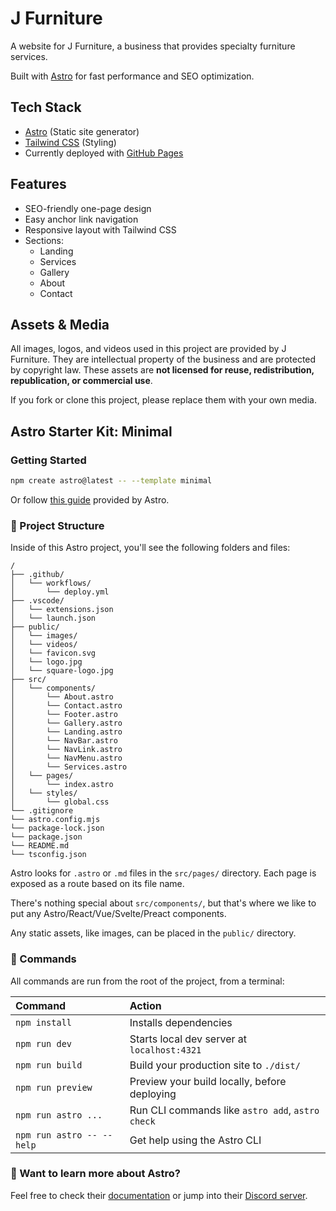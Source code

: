 # J Furniture

A website for J Furniture, a business that provides specialty furniture services.

Built with [Astro](https://astro.build/) for fast performance and SEO optimization.

## Tech Stack

- [Astro](https://astro.build/) (Static site generator)
- [Tailwind CSS](https://tailwindcss.com/) (Styling)
- Currently deployed with [GitHub Pages](https://pages.github.com/)

## Features

- SEO-friendly one-page design
- Easy anchor link navigation
- Responsive layout with Tailwind CSS
- Sections:
  - Landing
  - Services
  - Gallery
  - About
  - Contact

## Assets & Media

All images, logos, and videos used in this project are provided by J Furniture. They are intellectual property of the business and are protected by copyright law. These assets are **not licensed for reuse, redistribution, republication, or commercial use**.

If you fork or clone this project, please replace them with your own media.

## Astro Starter Kit: Minimal

### Getting Started

```sh
npm create astro@latest -- --template minimal
```

Or follow [this guide](https://docs.astro.build/en/getting-started/) provided by Astro.

### 🚀 Project Structure

Inside of this Astro project, you'll see the following folders and files:

```text
/
├── .github/
│   └── workflows/
│       └── deploy.yml
├── .vscode/
│   └── extensions.json
│   └── launch.json
├── public/
│   └── images/
│   └── videos/
│   └── favicon.svg
│   └── logo.jpg
│   └── square-logo.jpg
├── src/
│   └── components/
│       └── About.astro
│       └── Contact.astro
│       └── Footer.astro
│       └── Gallery.astro
│       └── Landing.astro
│       └── NavBar.astro
│       └── NavLink.astro
│       └── NavMenu.astro
│       └── Services.astro
│   └── pages/
│       └── index.astro
│   └── styles/
│       └── global.css
└── .gitignore
└── astro.config.mjs
└── package-lock.json
└── package.json
└── README.md
└── tsconfig.json
```

Astro looks for `.astro` or `.md` files in the `src/pages/` directory. Each page is exposed as a route based on its file name.

There's nothing special about `src/components/`, but that's where we like to put any Astro/React/Vue/Svelte/Preact components.

Any static assets, like images, can be placed in the `public/` directory.

### 🧞 Commands

All commands are run from the root of the project, from a terminal:

| Command                   | Action                                           |
| :------------------------ | :----------------------------------------------- |
| `npm install`             | Installs dependencies                            |
| `npm run dev`             | Starts local dev server at `localhost:4321`      |
| `npm run build`           | Build your production site to `./dist/`          |
| `npm run preview`         | Preview your build locally, before deploying     |
| `npm run astro ...`       | Run CLI commands like `astro add`, `astro check` |
| `npm run astro -- --help` | Get help using the Astro CLI                     |

### 👀 Want to learn more about Astro?

Feel free to check their [documentation](https://docs.astro.build) or jump into their [Discord server](https://astro.build/chat).
